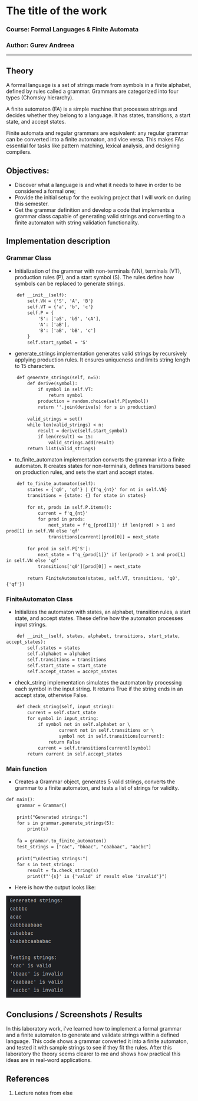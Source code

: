 # The title of the work

### Course: Formal Languages & Finite Automata
### Author: Gurev Andreea

----

## Theory
A formal language is a set of strings made from symbols in a finite alphabet, defined by rules called a grammar. Grammars are categorized into four types (Chomsky hierarchy). 

A finite automaton (FA) is a simple machine that processes strings and decides whether they belong to a language. It has states, transitions, a start state, and accept states.

Finite automata and regular grammars are equivalent: any regular grammar can be converted into a finite automaton, and vice versa. This makes FAs essential for tasks like pattern matching, lexical analysis, and designing compilers.

## Objectives:

* Discover what a language is and what it needs to have in order to be considered a formal one;
* Provide the initial setup for the evolving project that I will work on during this semester.
* Get the grammar definition and develop a code that implements a grammar class capable of generating valid strings and converting to a finite automaton with string validation functionality.

## Implementation description

### Grammar Class
* Initialization of the grammar with non-terminals (VN), terminals (VT), production rules (P), and a start symbol (S). The rules define how symbols can be replaced to generate strings.

```
    def __init__(self):
        self.VN = {'S', 'A', 'B'}
        self.VT = {'a', 'b', 'c'}
        self.P = {
            'S': ['aS', 'bS', 'cA'],
            'A': ['aB'],
            'B': ['aB', 'bB', 'c']
        }
        self.start_symbol = 'S'
```
* generate_strings implementation generates valid strings by recursively applying production rules. It ensures uniqueness and limits string length to 15 characters.
```
    def generate_strings(self, n=5):
        def derive(symbol):
            if symbol in self.VT:
                return symbol
            production = random.choice(self.P[symbol])
            return ''.join(derive(s) for s in production)

        valid_strings = set()
        while len(valid_strings) < n:
            result = derive(self.start_symbol)
            if len(result) <= 15:
                valid_strings.add(result)
        return list(valid_strings)
```

* to_finite_automaton implementation converts the grammar into a finite automaton. It creates states for non-terminals, defines transitions based on production rules, and sets the start and accept states.
```
    def to_finite_automaton(self):
        states = {'q0', 'qf'} | {f'q_{nt}' for nt in self.VN}
        transitions = {state: {} for state in states}

        for nt, prods in self.P.items():
            current = f'q_{nt}'
            for prod in prods:
                next_state = f'q_{prod[1]}' if len(prod) > 1 and prod[1] in self.VN else 'qf'
                transitions[current][prod[0]] = next_state

        for prod in self.P['S']:
            next_state = f'q_{prod[1]}' if len(prod) > 1 and prod[1] in self.VN else 'qf'
            transitions['q0'][prod[0]] = next_state

        return FiniteAutomaton(states, self.VT, transitions, 'q0', {'qf'})
```

### FiniteAutomaton Class

* Initializes the automaton with states, an alphabet, transition rules, a start state, and accept states. These define how the automaton processes input strings.
```
    def __init__(self, states, alphabet, transitions, start_state, accept_states):
        self.states = states
        self.alphabet = alphabet
        self.transitions = transitions
        self.start_state = start_state
        self.accept_states = accept_states
```
* check_string implementation simulates the automaton by processing each symbol in the input string. It returns True if the string ends in an accept state, otherwise False.
```
    def check_string(self, input_string):
        current = self.start_state
        for symbol in input_string:
            if symbol not in self.alphabet or \
                    current not in self.transitions or \
                    symbol not in self.transitions[current]:
                return False
            current = self.transitions[current][symbol]
        return current in self.accept_states
```
### Main function
* Creates a Grammar object, generates 5 valid strings, converts the grammar to a finite automaton, and tests a list of strings for validity.
```
def main():
    grammar = Grammar()

    print("Generated strings:")
    for s in grammar.generate_strings(5):
        print(s)

    fa = grammar.to_finite_automaton()
    test_strings = ["cac", "bbaac", "caabaac", "aacbc"]

    print("\nTesting strings:")
    for s in test_strings:
        result = fa.check_string(s)
        print(f"'{s}' is {'valid' if result else 'invalid'}")
```


* Here is how the output looks like:

<img src="l1.png">


## Conclusions / Screenshots / Results
In this laboratory work, i've learned how to implement a formal grammar and a finite automaton to generate and validate strings within a defined language. This code shows a grammar converted it into a finite automaton, and tested it with sample strings to see if they fit the rules. After this laboratory the theory seems clearer to me and shows how practical this ideas are in real-word applications.

## References
1. Lecture notes from else